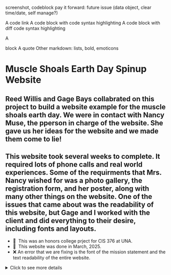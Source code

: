 
screenshot, codeblock
pay it forward: future issue (data object, clear time/date, self manage?)

A code link
A code block with code syntax highlighting 
A code block with diff code syntax highlighting 

A <detail><summary> block 
A quote 
Other markdown: lists, bold, emoticons


Muscle Shoals Earth Day Spinup Website
=============================

Reed Willis and Gage Bays collabrated on this project to build a website example for the muscle shoals earth day. We were in contact with Nancy Muse, the pperson in charge of the website. She gave us her ideas for the website and we made them come to lie!
----------------------------------------------

This website took several weeks to complete. It required lots of phone calls and real world experiences. Some of the requirments that Mrs. Nancy wished for was a photo gallery, the registration form, and her poster, along with many other things on the website. One of the issues that came about was the readability of this website, but Gage and I worked with the client and did everything to their desire, including fonts and layouts. 
----------------------------------------------

* 🦭  This was an honors college prject for CIS 376 at UNA.
* 📅  This website was done in March, 2025.
* ❌  An error that we are fixing is the font of the mission statement and the text readability of the entire website.

<details>
  <summary>Click to see more details</summary>
  <p>This is the hidden content that will be revealed when the summary is clicked.</p>
</details>
